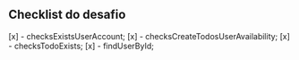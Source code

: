 ## Checklist do desafio

[x] - checksExistsUserAccount;
[x] - checksCreateTodosUserAvailability;
[x] - checksTodoExists;
[x] - findUserById;